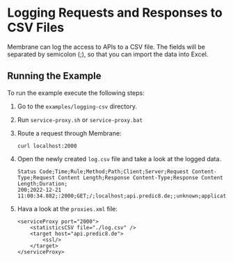 # Logging Requests and Responses to CSV Files 

Membrane can log the access to APIs to a CSV file. The fields will be separated by semicolon (;), so that you can import the data into Excel.


## Running the Example

To run the example execute the following steps:

1. Go to the `examples/logging-csv` directory.
2. Run `service-proxy.sh` or `service-proxy.bat`
4. Route a request through Membrane:

    ```
    curl localhost:2000
    ```

5. Open the newly created `log.csv` file and take a look at the logged data.

    ```
    Status Code;Time;Rule;Method;Path;Client;Server;Request Content-Type;Request Content Length;Response Content-Type;Response Content Length;Duration;
    200;2022-12-21 11:00:34.882;:2000;GET;/;localhost;api.predic8.de;;unknown;application/json;336;32;
    ```

6. Hava a look at the `proxies.xml` file:

    ```
    <serviceProxy port="2000">
        <statisticsCSV file="./log.csv" />
        <target host="api.predic8.de">
            <ssl/>
        </target>
    </serviceProxy>
    ```

